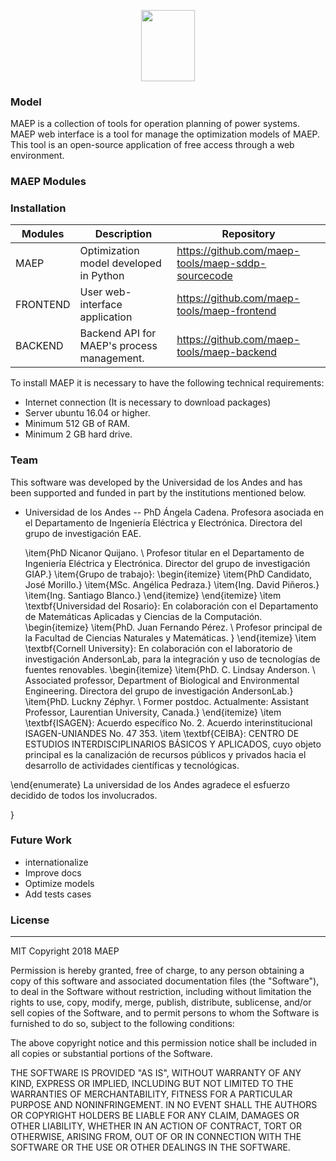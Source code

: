 
<p align="center">
    <img width="86.5" height="113.7" src="https://maep-tools.github.io/interface-landingpage/assets/img/theme/Recurso 16@2x-8.png">
</p>

### Model

MAEP is a collection of tools for operation planning of power systems.  
MAEP web interface is a tool for manage the optimization models of MAEP. This tool is an open-source application of free access through a web environment.


### MAEP Modules

### Installation

| Modules | Description | Repository |
|--|--|--|
| MAEP  |Optimization model developed in Python |https://github.com/maep-tools/maep-sddp-sourcecode|
| FRONTEND  |User web-interface application | https://github.com/maep-tools/maep-frontend |
| BACKEND  | Backend API for MAEP's process management.|https://github.com/maep-tools/maep-backend|

To install MAEP it is necessary to have the following technical requirements:

- Internet connection (It is necessary to download packages)
- Server ubuntu 16.04 or higher.
- Minimum 512 GB of RAM.
- Minimum 2 GB hard drive.

### Team

This software was developed by the Universidad de los Andes and has been supported and funded in part by the institutions mentioned below.

- Universidad de los Andes
    -- PhD Ángela Cadena. Profesora asociada en el Departamento de Ingeniería Eléctrica y Electrónica. Directora del grupo de investigación EAE.
    
	\item{PhD Nicanor Quijano. \\ Profesor titular en el Departamento de Ingeniería Eléctrica y Electrónica. Director del grupo de investigación GIAP.}
        \item{Grupo de trabajo}:
        \begin{itemize}
        \item{PhD Candidato, José Morillo.}
	\item{MSc. Angélica Pedraza.}
        \item{Ing. David Piñeros.}
        \item{Ing. Santiago Blanco.}
      \end{itemize}
      \end{itemize}
    \item \textbf{Universidad del Rosario}: En colaboración con el Departamento de Matemáticas Aplicadas y Ciencias de la Computación.
    \begin{itemize}
        \item{PhD. Juan Fernando Pérez. \\ Profesor principal de la Facultad de Ciencias Naturales y Matemáticas.
}
      \end{itemize}
    \item \textbf{Cornell University}: En colaboración con el laboratorio de investigación AndersonLab, para la integración y uso de tecnologías de fuentes renovables.
    \begin{itemize}
        \item{PhD. C. Lindsay Anderson. \\
        Associated professor, Department of Biological and Environmental Engineering. Directora del grupo de investigación AndersonLab.}
        \item{PhD. Luckny Zéphyr. \\
        Former postdoc. Actualmente: Assistant Professor, Laurentian University, Canada.}
      \end{itemize}
	\item \textbf{ISAGEN}: Acuerdo específico No. 2. Acuerdo interinstitucional ISAGEN-UNIANDES No. 47 353.
    \item \textbf{CEIBA}: CENTRO DE ESTUDIOS INTERDISCIPLINARIOS BÁSICOS Y APLICADOS, cuyo objeto principal es la canalización de recursos públicos y privados hacia el desarrollo de actividades científicas y tecnológicas.

\end{enumerate}
La universidad de los Andes agradece el esfuerzo decidido de todos los involucrados.

}


### Future Work
-   internationalize
-   Improve docs
-   Optimize models
-   Add tests cases


### License
----
MIT
Copyright 2018 MAEP

Permission is hereby granted, free of charge, to any person obtaining a copy of this software and associated documentation files (the "Software"), to deal in the Software without restriction, including without limitation the rights to use, copy, modify, merge, publish, distribute, sublicense, and/or sell copies of the Software, and to permit persons to whom the Software is furnished to do so, subject to the following conditions:

The above copyright notice and this permission notice shall be included in all copies or substantial portions of the Software.

THE SOFTWARE IS PROVIDED "AS IS", WITHOUT WARRANTY OF ANY KIND, EXPRESS OR IMPLIED, INCLUDING BUT NOT LIMITED TO THE WARRANTIES OF MERCHANTABILITY, FITNESS FOR A PARTICULAR PURPOSE AND NONINFRINGEMENT. IN NO EVENT SHALL THE AUTHORS OR COPYRIGHT HOLDERS BE LIABLE FOR ANY CLAIM, DAMAGES OR OTHER LIABILITY, WHETHER IN AN ACTION OF CONTRACT, TORT OR OTHERWISE, ARISING FROM, OUT OF OR IN CONNECTION WITH THE SOFTWARE OR THE USE OR OTHER DEALINGS IN THE SOFTWARE.


